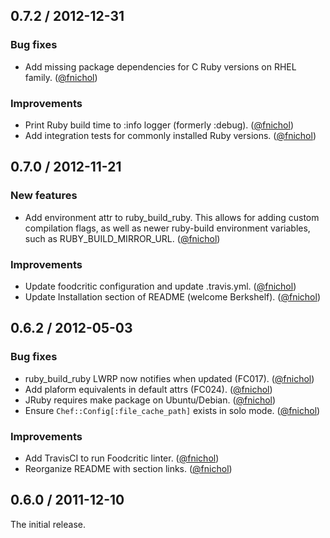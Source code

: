 ## 0.7.2 / 2012-12-31

### Bug fixes

* Add missing package dependencies for C Ruby versions on RHEL family.
  ([@fnichol][])

### Improvements

* Print Ruby build time to :info logger (formerly :debug). ([@fnichol][])
* Add integration tests for commonly installed Ruby versions. ([@fnichol][])


## 0.7.0 / 2012-11-21

### New features

* Add environment attr to ruby_build_ruby. This allows for adding custom
  compilation flags, as well as newer ruby-build environment variables, such
  as RUBY_BUILD_MIRROR_URL. ([@fnichol][])

### Improvements

* Update foodcritic configuration and update .travis.yml. ([@fnichol][])
* Update Installation section of README (welcome Berkshelf). ([@fnichol][])


## 0.6.2 / 2012-05-03

### Bug fixes

* ruby_build_ruby LWRP now notifies when updated (FC017). ([@fnichol][])
* Add plaform equivalents in default attrs (FC024). ([@fnichol][])
* JRuby requires make package on Ubuntu/Debian. ([@fnichol][])
* Ensure `Chef::Config[:file_cache_path]` exists in solo mode. ([@fnichol][])

### Improvements

* Add TravisCI to run Foodcritic linter. ([@fnichol][])
* Reorganize README with section links. ([@fnichol][])


## 0.6.0 / 2011-12-10

The initial release.

<!--- The following link definition list is generated by PimpMyChangelog --->
[@fnichol]: https://github.com/fnichol
